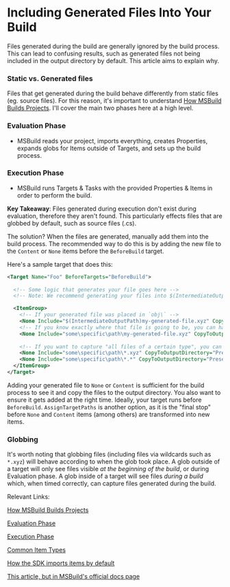 # Including Generated Files Into Your Build
Files generated during the build are generally ignored by the build process. This can lead to confusing results, such as generated files not being included in the output directory by default. This article aims to explain why.

### Static vs. Generated files
Files that get generated during the build behave differently from static files (eg. source files). For this reason, it's important to understand [How MSBuild Builds Projects](https://docs.microsoft.com/visualstudio/msbuild/build-process-overview). I'll cover the main two phases here at a high level.

### Evaluation Phase
- MSBuild reads your project, imports everything, creates Properties, expands globs for Items outside of Targets, and sets up the build process.
### Execution Phase
- MSBuild runs Targets & Tasks with the provided Properties & Items in order to perform the build.

**Key Takeaway**: Files generated during execution don't exist during evaluation, therefore they aren't found. This particularly effects files that are globbed by default, such as source files (.cs).

The solution? When the files are generated, manually add them into the build process. The recommended way to do this is by adding the new file to the `Content` or `None` items before the `BeforeBuild` target.

Here's a sample target that does this:
```xml
<Target Name="Foo" BeforeTargets="BeforeBuild">
  
  <!-- Some logic that generates your file goes here -->
  <!-- Note: We recommend generating your files into $(IntermediateOutputPath)   -->

  <ItemGroup>
    <!-- If your generated file was placed in `obj\` -->
    <None Include="$(IntermediateOutputPath)my-generated-file.xyz" CopyToOutputDirectory="PreserveNewest"/>
    <!-- If you know exactly where that file is going to be, you can hard code the path. -->
    <None Include="some\specific\path\my-generated-file.xyz" CopyToOutputDirectory="PreserveNewest"/>
    
    <!-- If you want to capture "all files of a certain type", you can glob like so. -->
    <None Include="some\specific\path\*.xyz" CopyToOutputDirectory="PreserveNewest"/>
    <None Include="some\specific\path\*.*" CopyToOutputDirectory="PreserveNewest"/>
  </ItemGroup>
</Target>
```

Adding your generated file to `None` or `Content` is sufficient for the build process to see it and copy the files to the output directory. You also want to ensure it gets added at the right time. Ideally, your target runs before `BeforeBuild`. `AssignTargetPaths` is another option, as it is the "final stop" before `None` and `Content` items (among others) are transformed into new items.

### Globbing
It's worth noting that globbing files (including files via wildcards such as `*.xyz`) will behave according to when the glob took place. A glob outside of a target will only see files visible _at the beginning of the build_, or during Evaluation phase. A glob inside of a target will see files _during a build_ which, when timed correctly, can capture files generated during the build.

Relevant Links:

[How MSBuild Builds Projects](https://docs.microsoft.com/visualstudio/msbuild/build-process-overview)

[Evaluation Phase](https://docs.microsoft.com/visualstudio/msbuild/build-process-overview#evaluation-phase)

[Execution Phase](https://docs.microsoft.com/visualstudio/msbuild/build-process-overview#execution-phase)

[Common Item Types](https://docs.microsoft.com/visualstudio/msbuild/common-msbuild-project-items)

[How the SDK imports items by default](https://github.com/dotnet/sdk/blob/fcecfb41243ccea6be7c2497242b5f457b6a2001/src/Tasks/Microsoft.NET.Build.Tasks/targets/Microsoft.NET.Sdk.DefaultItems.props#L35-L49)

[This article, but in MSBuild's official docs page](https://learn.microsoft.com/visualstudio/msbuild/customize-your-build#handle-generated-files)